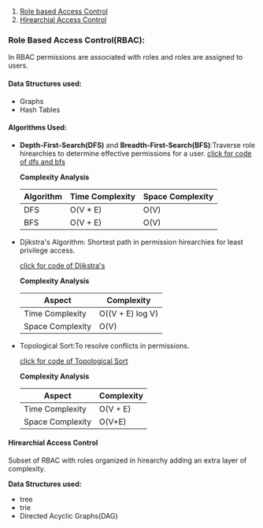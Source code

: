 <ol>
<li><a href="#role-based-access-controlrbac">Role based Access Control</a></li>
<li><a href="#hirearchial-access-control">Hirearchial Access Control</a></li>
</ol>

### Role Based Access Control(RBAC):

In RBAC permissions are associated with roles and roles are assigned to users.

#### Data Structures used:

- Graphs
- Hash Tables

#### Algorithms Used:

- <b>Depth-First-Search(DFS)</b> and <b>Breadth-First-Search(BFS)</b>:Traverse role hirearchies to determine effective permissions for a user.
  [click for code of dfs and bfs](codes/Graph.c)

  <b>Complexity Analysis</b>

  | **Algorithm** | **Time Complexity** | **Space Complexity** |
  | ------------- | ------------------- | -------------------- |
  | DFS           | O(V \* E)           | O(V)                 |
  | BFS           | O(V + E)            | O(V)                 |

- Djikstra's Algorithm: Shortest path in permission hirearchies for least privilege access.

  [click for code of Djikstra's](code/djikstra.cpp)

  <b>Complexity Analysis</b>

  | **Aspect**       | **Complexity**   |
  | ---------------- | ---------------- |
  | Time Complexity  | O((V + E) log V) |
  | Space Complexity | O(V)             |

- Topological Sort:To resolve conflicts in permissions.

  [click for code of Topological Sort](code/topo.cpp)

  <b>Complexity Analysis</b>

  | **Aspect**       | **Complexity** |
  | ---------------- | -------------- |
  | Time Complexity  | O(V + E)       |
  | Space Complexity | O(V+E)         |

#### Hirearchial Access Control

Subset of RBAC with roles organized in hirearchy adding an extra layer of complexity.

<b>Data Structures used:</b>

- tree
- trie
- Directed Acyclic Graphs(DAG)
